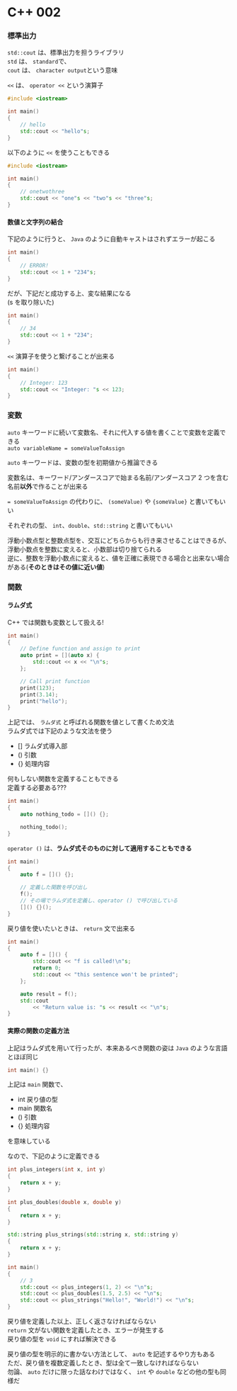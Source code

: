 ﻿# C++ 002

### 標準出力

`std::cout` は、標準出力を担うライブラリ  
`std` は、 `standard`で、  
`cout` は、 `character output`という意味

`<<` は、 `operator <<` という演算子

```cpp
#include <iostream>

int main()
{
    // hello
    std::cout << "hello"s;
}
```

以下のように `<<` を使うこともできる

```cpp
#include <iostream>

int main()
{
    // onetwothree
    std::cout << "one"s << "two"s << "three"s;
}
```

#### 数値と文字列の結合

下記のように行うと、 `Java` のように自動キャストはされずエラーが起こる

```cpp
int main()
{
    // ERROR!
    std::cout << 1 + "234"s;
}
```

だが、下記だと成功する上、変な結果になる  
(s を取り除いた)

```cpp
int main()
{
    // 34
    std::cout << 1 + "234";
}
```

`<<` 演算子を使うと繋げることが出来る

```cpp
int main()
{
    // Integer: 123
    std::cout << "Integer: "s << 123;
}
```

### 変数

`auto` キーワードに続いて変数名、それに代入する値を書くことで変数を定義できる  
`auto variableName = someValueToAssign`

`auto` キーワードは、変数の型を初期値から推論できる

変数名は、キーワード/アンダースコアで始まる名前/アンダースコア 2 つを含む名前<strong>以外</strong>で作ることが出来る

`= someValueToAssign` の代わりに、 `(someValue)` や `{someValue}` と書いてもいい

それぞれの型、 `int`、`double`、`std::string` と書いてもいい

浮動小数点型と整数点型を、交互にどちらからも行き来させることはできるが、浮動小数点を整数に変えると、小数部は切り捨てられる  
逆に、整数を浮動小数点に変えると、値を正確に表現できる場合と出来ない場合がある(<strong>そのときはその値に近い値</strong>)

### 関数

#### ラムダ式

C++ では関数も変数として扱える!

```cpp
int main()
{
    // Define function and assign to print
    auto print = [](auto x) {
        std::cout << x << "\n"s;
    };

    // Call print function
    print(123);
    print(3.14);
    print("hello");
}
```

上記では、 `ラムダ式` と呼ばれる関数を値として書くため文法  
ラムダ式では下記のような文法を使う

- [] ラムダ式導入部
- () 引数
- {} 処理内容

何もしない関数を定義することもできる  
定義する必要ある???

```cpp
int main()
{
    auto nothing_todo = []() {};

    nothing_todo();
}
```

`operator ()` は、<strong>ラムダ式そのものに対して適用することもできる</strong>

```cpp
int main()
{
    auto f = []() {};

    // 定義した関数を呼び出し
    f();
    // その場でラムダ式を定義し、operator () で呼び出している
    []() {}();
}
```

戻り値を使いたいときは、 `return` 文で出来る

```cpp
int main()
{
    auto f = []() {
        std::cout << "f is called!\n"s;
        return 0;
        std::cout << "this sentence won't be printed";
    };

    auto result = f();
    std::cout
        << "Return value is: "s << result << "\n"s;
}
```

#### 実際の関数の定義方法

上記はラムダ式を用いて行ったが、本来あるべき関数の姿は `Java` のような言語とほぼ同じ

```cpp
int main() {}
```

上記は `main` 関数で、

- int 戻り値の型
- main 関数名
- () 引数
- {} 処理内容

を意味している

なので、下記のように定義できる

```cpp
int plus_integers(int x, int y)
{
    return x + y;
}

int plus_doubles(double x, double y)
{
    return x + y;
}

std::string plus_strings(std::string x, std::string y)
{
    return x + y;
}

int main()
{
    // 3
    std::cout << plus_integers(1, 2) << "\n"s;
    std::cout << plus_doubles(1.5, 2.5) << "\n"s;
    std::cout << plus_strings("Hello!", "World!") << "\n"s;
}
```

戻り値を定義した以上、正しく返さなければならない  
`return` 文がない関数を定義したとき、エラーが発生する  
戻り値の型を `void` にすれば解決できる

戻り値の型を明示的に書かない方法として、 `auto` を記述するやり方もある  
ただ、戻り値を複数定義したとき、型は全て一致しなければならない  
勿論、 `auto` だけに限った話なわけではなく、 `int` や `double` などの他の型も同様だ
